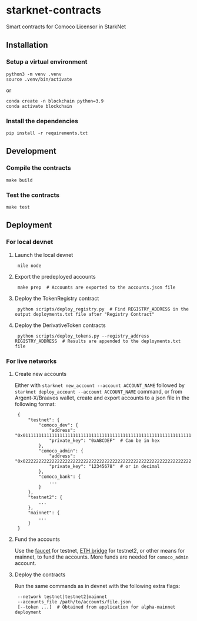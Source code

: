 # starknet-contracts

Smart contracts for Comoco Licensor in StarkNet

## Installation

### Setup a virtual environment

    python3 -m venv .venv
    source .venv/bin/activate

or

    conda create -n blockchain python=3.9
    conda activate blockchain

### Install the dependencies

    pip install -r requirements.txt

## Development

### Compile the contracts

    make build

### Test the contracts

    make test

## Deployment

### For local devnet

1. Launch the local devnet

        nile node

2. Export the predeployed accounts

        make prep  # Accounts are exported to the accounts.json file

3. Deploy the TokenRegistry contract

        python scripts/deploy_registry.py  # Find REGISTRY_ADDRESS in the output deployments.txt file after "Registry Contract"

4. Deploy the DerivativeToken contracts

        python scripts/deploy_tokens.py --registry_address REGISTRY_ADDRESS  # Results are appended to the deployments.txt file

### For live networks

1. Create new accounts

    Either with `starknet new_account --account ACCOUNT_NAME` followed by `starknet deploy_account --account ACCOUNT_NAME` command, or from Argent-X/Braavos wallet, create and export accounts to a json file in the following format:

        {
            "testnet": {
                "comoco_dev": {
                    "address": "0x0111111111111111111111111111111111111111111111111111111111111111",
                    "private_key": "0xABCDEF"  # Can be in hex
                },
                "comoco_admin": {
                    "address": "0x0222222222222222222222222222222222222222222222222222222222222222",
                    "private_key": "12345678"  # or in decimal
                },
                "comoco_bank": {
                    ...
                }
            },
            "testnet2": {
                ...
            },
            "mainnet": {
                ...
            }
        }

2. Fund the accounts

    Use the [faucet](https://faucet.goerli.starknet.io) for testnet, [ETH bridge](https://goerli.etherscan.io/address/0xaea4513378eb6023cf9ce730a26255d0e3f075b9#writeProxyContract) for testnet2, or other means for mainnet, to fund the accounts. More funds are needed for `comoco_admin` account.

3. Deploy the contracts

    Run the same commands as in devnet with the following extra flags:

        --network testnet|testnet2|mainnet
        --accounts_file /path/to/accounts/file.json
        [--token ...]  # Obtained from application for alpha-mainnet deployment
